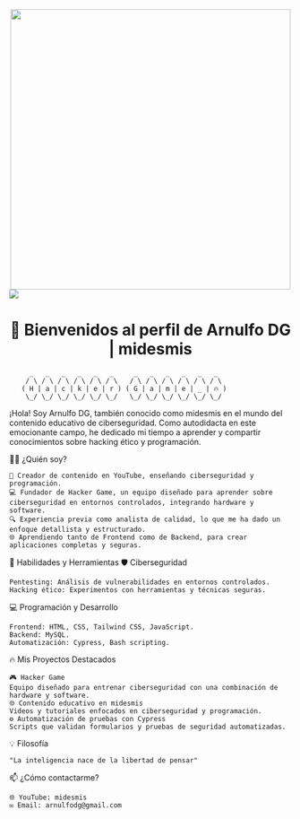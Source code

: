 <div align=center > <img src="https://yt3.googleusercontent.com/amupA23SwPrQe5io-x15vrxUnpTyDXmPjieDu0-exSpqiOmmbrKMn3QKn-leEmFIIN3PwAb3=s900-c-k-c0x00ffffff-no-rj" width="500px"> </div>
<img src="https://user-images.githubusercontent.com/73097560/115834477-dbab4500-a447-11eb-908a-139a6edaec5c.gif">
<h1 align=center> 👾 Bienvenidos al perfil de Arnulfo DG | midesmis </h1>

         _   _   _   _   _   _     _   _   _   _   _   _  
        / \ / \ / \ / \ / \ / \   / \ / \ / \ / \ / \ / \ 
       ( H | a | c | k | e | r ) ( G | a | m | e | _ | 🔥 )
        \_/ \_/ \_/ \_/ \_/ \_/   \_/ \_/ \_/ \_/ \_/ \_/ 

¡Hola! Soy Arnulfo DG, también conocido como midesmis en el mundo del contenido educativo de ciberseguridad.
Como autodidacta en este emocionante campo, he dedicado mi tiempo a aprender y compartir conocimientos sobre hacking ético y programación.

🧑‍💻 ¿Quién soy?

    🎥 Creador de contenido en YouTube, enseñando ciberseguridad y programación.
    💻 Fundador de Hacker Game, un equipo diseñado para aprender sobre ciberseguridad en entornos controlados, integrando hardware y software.
    🔍 Experiencia previa como analista de calidad, lo que me ha dado un enfoque detallista y estructurado.
    🌐 Aprendiendo tanto de Frontend como de Backend, para crear aplicaciones completas y seguras.

🚀 Habilidades y Herramientas
🛡️ Ciberseguridad

    Pentesting: Análisis de vulnerabilidades en entornos controlados.
    Hacking ético: Experimentos con herramientas y técnicas seguras.

💻 Programación y Desarrollo

    Frontend: HTML, CSS, Tailwind CSS, JavaScript.
    Backend: MySQL.
    Automatización: Cypress, Bash scripting.
    
🔥 Mis Proyectos Destacados

    🎮 Hacker Game
    Equipo diseñado para entrenar ciberseguridad con una combinación de hardware y software.
    🌐 Contenido educativo en midesmis
    Videos y tutoriales enfocados en ciberseguridad y programación.
    ⚙️ Automatización de pruebas con Cypress
    Scripts que validan formularios y pruebas de seguridad automatizadas.
    
💡 Filosofía

    "La inteligencia nace de la libertad de pensar"

📫 ¿Cómo contactarme?

    🌐 YouTube: midesmis
    ✉️ Email: arnulfodg@gmail.com




<!--
**Arnulfodg/Arnulfodg** is a ✨ _special_ ✨ repository because its `README.md` (this file) appears on your GitHub profile.

Here are some ideas to get you started:

- 🔭 I’m currently working on ...
- 🌱 I’m currently learning ...
- 👯 I’m looking to collaborate on ...
- 🤔 I’m looking for help with ...
- 💬 Ask me about ...
- 📫 How to reach me: ...
- 😄 Pronouns: ...
- ⚡ Fun fact: ...
-->
